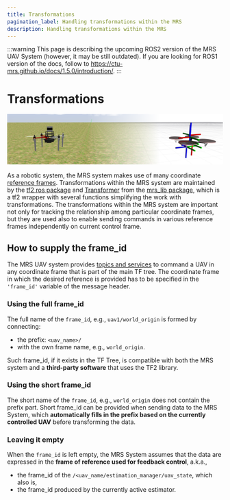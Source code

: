 ```yaml
---
title: Transformations
pagination_label: Handling transformations within the MRS
description: Handling transformations within the MRS
---
```


:::warning
This page is describing the upcoming ROS2 version of the MRS UAV System (however, it may be still outdated). If you are looking for ROS1 version of the docs, follow to https://ctu-mrs.github.io/docs/1.5.0/introduction/.
:::

# Transformations

![](fig/transformations.png)

As a robotic system, the MRS system makes use of many coordinate [reference frames](/docs/api/frames_of_reference).
Transformations within the MRS system are maintained by the [tf2 ros package](http://wiki.ros.org/tf2) and [Transformer](https://ctu-mrs.github.io/mrs_lib/classmrs__lib_1_1Transformer.html) from the [mrs_lib package](https://ctu-mrs.github.io/mrs_lib/), which is a tf2 wrapper with several functions simplifying the work with transformations.
The transformations within the MRS system are important not only for tracking the relationship among particular coordinate frames, but they are used also to enable sending commands in various reference frames independently on current control frame.

## How to supply the frame_id

The MRS UAV system provides [topics and services](uav_ros_api) to command a UAV in any coordinate frame that is part of the main TF tree.
The coordinate frame in which the desired reference is provided has to be specified in the `'frame_id'` variable of the message header.

### Using the full frame_id

The full name of the `frame_id`, e.g., `uav1/world_origin` is formed by connecting:

* the prefix: `<uav_name>/`
* with the own frame name, e.g., `world_origin`.

Such frame_id, if it exists in the TF Tree, is compatible with both the MRS system and a **third-party software** that uses the TF2 library.

### Using the short frame_id

The short name of the `frame_id`, e.g., `world_origin` does not contain the prefix part.
Short frame_id can be provided when sending data to the MRS System, which **automatically fills in the prefix based on the currently controlled UAV** before transforming the data.

### Leaving it empty

When the `frame_id` is left empty, the MRS System assumes that the data are expressed in the **frame of reference used for feedback control**, a.k.a.,

* the frame_id of the `/<uav_name/estimation_manager/uav_state`, which also is,
* the frame_id produced by the currently active estimator.
